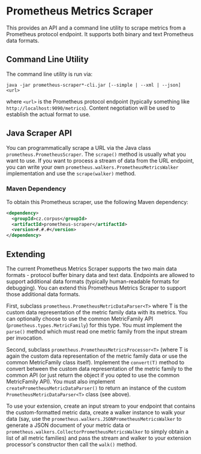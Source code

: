 # Prometheus Metrics Scraper

This provides an API and a command line utility to scrape metrics from a Prometheus protocol endpoint.
It supports both binary and text Prometheus data formats.

## Command Line Utility

The command line utility is run via:

````
java -jar prometheus-scraper*-cli.jar [--simple | --xml | --json] <url>
````

where `<url>` is the Prometheus protocol endpoint (typically something like `http://localhost:9090/metrics`).
Content negotiation will be used to establish the actual format to use.

## Java Scraper API

You can programmatically scrape a URL via the Java class `prometheus.PrometheusScraper`.
The `scrape()` method is usually what you want to use.
If you want to process a stream of data from the URL endpoint, you can write your own `prometheus.walkers.PrometheusMetricsWalker` implementation and use the `scrape(walker)` method.

### Maven Dependency

To obtain this Prometheus scraper, use the following Maven dependency:

````xml
<dependency>
  <groupId>cz.corpus</groupId>
  <artifactId>prometheus-scraper</artifactId>
  <version>#.#.#</version>
</dependency>
````
## Extending

The current Prometheus Metrics Scraper supports the two main data formats - protocol buffer binary data and text data. Endpoints are allowed to support additional data formats (typically human-readable formats for debugging). You can extend this Prometheus Metrics Scraper to support those additional data formats.

First, subclass `prometheus.PrometheusMetricDataParser<T>` where T is the custom data representation of the metric family data with its metrics. You can optionally choose to use the common MetricFamily API (`prometheus.types.MetricFamily`) for this type. You must implement the `parse()` method which must read one metric family from the input stream per invocation.

Second, subclass `prometheus.PrometheusMetricsProcessor<T>` (where T is again the custom data representation of the metric family data or use the common MetricFamily class itself). Implement the `convert(T)` method to convert between the custom data representation of the metric family to the common API (or just return the object if you opted to use the common MetricFamily API). You must also implement `createPrometheusMetricDataParser()` to return an instance of the custom `PrometheusMetricDataParser<T>` class (see above).

To use your extension, create an input stream to your endpoint that contains the custom-formatted metric data, create a walker instance to walk your data (say, use the `prometheus.walkers.JSONPrometheusMetricsWalker` to generate a JSON document of your metric data or `prometheus.walkers.CollectorPrometheusMetricsWalker` to simply obtain a list of all metric families) and pass the stream and walker to your extension processor's constructor then call the `walk()` method.

